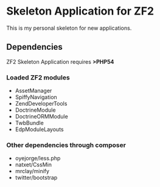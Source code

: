 # Skeleton Application for ZF2
This is my personal skeleton for new applications.

## Dependencies
ZF2 Skeleton Application requires __>PHP54__

### Loaded ZF2 modules
  * AssetManager
  * SpiffyNavigation
  * ZendDeveloperTools
  * DoctrineModule
  * DoctrineORMModule
  * TwbBundle
  * EdpModuleLayouts

### Other dependencies through composer
  * oyejorge/less.php
  * natxet/CssMin
  * mrclay/minify
  * twitter/bootstrap
